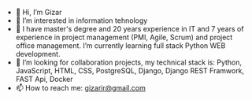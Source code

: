 - 👋 Hi, I’m Gizar
- 👀 I’m interested in information tehnology
- 🌱 I have master's degree  and  20 years experience in  IT and 7 years of experience in project  management (PMI, Agile, Scrum) and project office management. I’m currently learning full stack Python WEB development.
- 👀 I’m looking for collaboration projects, my technical stack is: Python, JavaScript, HTML, CSS, PostgreSQL, Django, Django REST Framwork, FAST Api, Docker
- 📫 How to reach me: gizarir@gmail.com

<!---
GizarIR/GizarIR is a ✨ special ✨ repository because its `README.md` (this file) appears on your GitHub profile.
You can click the Preview link to take a look at your changes.
--->
